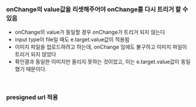 ### onChange의 value값을 리셋해주어야 onChange를 다시 트리거 할 수 있음

- onChange의 value가 동일할 경우 onChange가 트리거 되지 않는다
- input type이 file일 때도 e.target.value값이 적용됨
- 이미지 파일을 업로드하려고 하는데, onChange 임에도 불구하고 이미지 파일이 트리거 되지 않았다
- 확인결과 동일한 이미지만 올리지 못하는 것이었고, 이는 e.target.value값이 동일했기 때문이다.

<br>

### presigned url 적용

<br>
